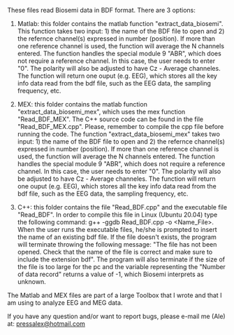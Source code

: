 These files read Biosemi data in BDF format. There are 3 options:

1) Matlab: this folder contains the matlab function "extract_data_biosemi". This function takes two input: 1) the name of the BDF file to open and 2) the refernce channel(s) expressed in number (position). If more than one reference channel is used, the function will average the N channels entered. The function handles the special module 9 "ABR", which does not require a reference channel. In this case, the user needs to enter "0". The polarity will also be adjusted to have Cz - Average channeles. The function will return one ouput (e.g. EEG), which stores all the key info data read from the bdf file, such as the EEG data, the sampling frequency, etc.

2) MEX: this folder contains the matlab function "extract_data_biosemi_mex", which uses the mex function "Read_BDF_MEX". The C++ source code can be found in the file "Read_BDF_MEX.cpp". Please, remember to compile the cpp file before running the code. The function "extract_data_biosemi_mex" takes two input: 1) the name of the BDF file to open and 2) the refernce channel(s) expressed in number (position). If more than one reference channel is used, the function will average the N channels entered. The function handles the special module 9 "ABR", which does not require a reference channel. In this case, the user needs to enter "0". The polarity will also be adjusted to have Cz - Average channeles. The function will return one ouput (e.g. EEG), which stores all the key info data read from the bdf file, such as the EEG data, the sampling frequency, etc.

3) C++: this folder contains the file "Read_BDF.cpp" and the executable file "Read_BDF". In order to compile this file in Linux (Ubuntu 20.04) type the following command: g++ -ggdb Read_BDF.cpp -o <Name_File>. When the user runs the executable files, he/she is prompted to insert the name of an existing bdf file. If the file doesn't exists, the program will terminate throwing the following message: "The file has not been opened. Check that the name of the file is correct and make sure to include the extension bdf". The program will also terminate if the size of the file is too large for the pc and the variable representing the "Number of data record" returns a value of -1, which Biosemi interprets as unknown.

The Matlab and MEX files are part of a large Toolbox that I wrote and that I am using to analyze EEG and MEG data.

If you have any question and/or want to report bugs, please e-mail me (Ale) at: pressalex@hotmail.com
